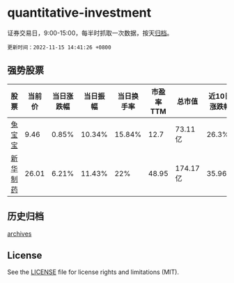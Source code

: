# quantitative-investment

证券交易日，9:00-15:00，每半时抓取一次数据，按天[归档](archives)。

`更新时间：2022-11-15 14:41:26 +0800`

## 强势股票

|股票|当前价|当日涨跌幅|当日振幅|当日换手率|市盈率TTM|总市值|近10日涨跌幅|
|----|----|----|----|----|----|----|----|
|[兔宝宝](https://xueqiu.com/S/SZ002043)|9.46|0.85%|10.34%|15.84%|12.7|73.11亿|26.3%|
|[新华制药](https://xueqiu.com/S/SZ000756)|26.01|6.21%|11.43%|22%|48.95|174.17亿|35.96%|

## 历史归档

[archives](archives)

## License

See the [LICENSE](LICENSE) file for license rights and limitations (MIT).